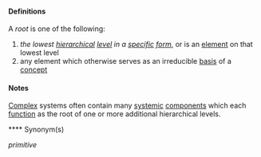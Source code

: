 #### Definitions

A *root* is one of the following:

1. *the lowest [hierarchical](https://github.com/gcassel/Modular-Organization-Terminology/blob/master/terms/hierarchy.md) [level](https://github.com/gcassel/Modular-Organizing-Terminology/blob/master/terms/level.md) in a [specific](https://github.com/gcassel/Modular-Organization-Terminology/blob/master/terms/specific.md) [form](https://github.com/gcassel/Modular-Organization-Terminology/blob/master/terms/form.md)*, or is an [element](https://github.com/gcassel/Modular-Organization-Terminology/blob/master/terms/element.md) on that lowest level
2. any element which otherwise serves as an irreducible [basis](https://github.com/gcassel/Modular-Organization-Terminology/blob/master/terms/base.md) of a [concept](https://github.com/gcassel/Modular-Organization-Terminology/blob/master/terms/concept.md)

#### Notes

[Complex](https://github.com/gcassel/Modular-Organization-Terminology/blob/master/terms/complexity.md) systems often contain many [systemic](https://github.com/gcassel/Modular-Organization-Terminology/blob/master/terms/system.md) [components](https://github.com/gcassel/Modular-Organization-Terminology/blob/master/terms/component.md) which each [function](https://github.com/gcassel/Modular-Organization-Terminology/blob/master/terms/function.md) as the root of one or more additional hierarchical levels.

**** Synonym(s)

*primitive*
